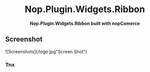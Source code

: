 <div align="center">
  <h1>Nop.Plugin.Widgets.Ribbon</h1>
  <p><strong>Nop.Plugin.Widgets.Ribbon built with nopComerce</strong></p>
</div>

## Screenshot 
![Screenshots](/logo.jpg"Screen Shot")

### Tnx
